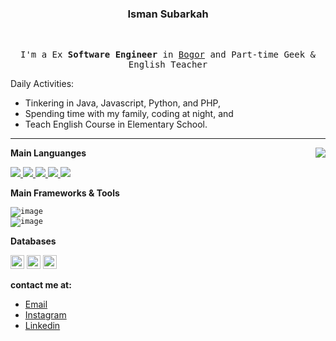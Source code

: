 <div align="center">
<h3>Isman Subarkah</h3>
  <br>
  <samp>
   <p>
      I'm a Ex <strong>Software Engineer</strong> in <a href="https://www.google.com/maps/d/embed?mid=1CZQU30NT8s-6K5Ko8VtaP-YVaRE&ie=UTF8&hl=en&t=h&msa=0&ll=-6.59162800000001%2C106.79328900000003&spn=0.059684%2C0.083256&z=13&output=embed">Bogor</a> and Part-time Geek & English Teacher
    </p>

</div>
    
Daily Activities:
	    
* Tinkering in Java, Javascript, Python, and PHP,
* Spending time with my family, coding at night, and
* Teach English Course in Elementary School.
****

<img align="right" src="https://github-readme-stats.vercel.app/api?username=efriandika&show_icons=true&icon_color=805AD5&text_color=718096&bg_color=ffffff&hide_title=true" />

**Main Languanges**

<a href="https://www.java.com" target="_blank"> <img src="https://img.icons8.com/color/48/000000/java-coffee-cup-logo.png"/> </a>
<a href="https://developer.mozilla.org/en-US/docs/Web/JavaScript" target="_blank"> 
	<img src="https://img.icons8.com/color/48/000000/javascript.png"/> </a>
<a href="https://www.typescriptlang.org/" target="_blank"> 
	<img src="https://img.icons8.com/color/48/000000/typescript.png"/>
</a>
<a href="https://www.python.org/" target="_blank"> 
	<img src="https://img.icons8.com/color/48/000000/python.png"/>
 </a>
 <a href="https://www.python.org/" target="_blank"> 
	<img src="https://img.icons8.com/color/48/000000/php.png"/>
 </a>

**Main Frameworks & Tools**

<code><div width="40px" height="40px" >![image](https://github.com/subarkahisman/subarkahisman/assets/87149207/c41accce-8fc4-48e0-b1b7-c480bf1ff82d)</div></code>
<code><div width="40px" height="40px" >![image](https://github.com/subarkahisman/subarkahisman/assets/87149207/42b7c754-bfde-40f8-9c39-8fbfdacfa17b)</div></code>

**Databases**

<code><img height="22" src="https://cdn.jsdelivr.net/npm/simple-icons@v3/icons/mysql.svg"></code>
<code><img height="22" src="https://cdn.jsdelivr.net/npm/simple-icons@v3/icons/postgresql.svg"></code>
<code><img height="22" src="https://cdn.jsdelivr.net/npm/simple-icons@v3/icons/redis.svg"></code>
	
**contact me at:**

* [Email](mailto:ismansubarkah.2210@gmail.com)
* [Instagram](https://instagram.com/subarkahisman)
* [Linkedin](https://www.linkedin.com/in/isman-subarkah-80190720b/)
